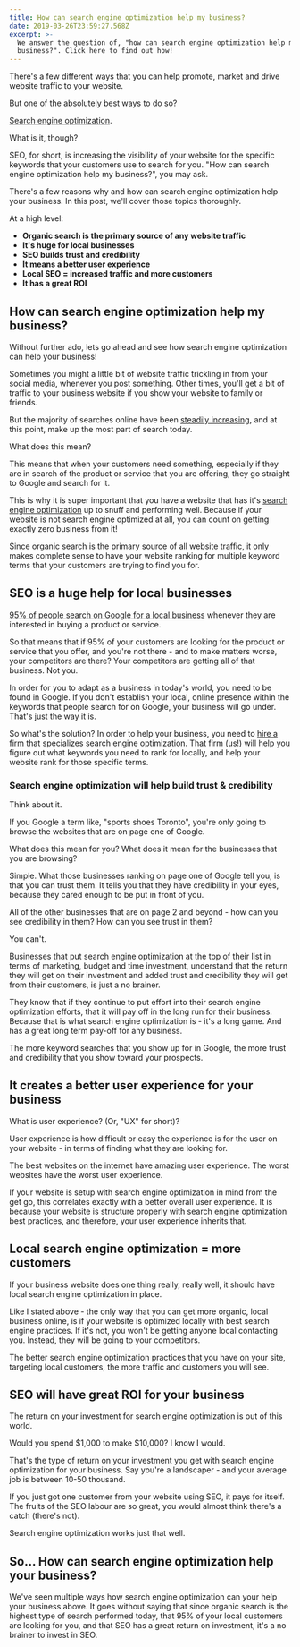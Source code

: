 ```yaml
---
title: How can search engine optimization help my business?
date: 2019-03-26T23:59:27.568Z
excerpt: >-
  We answer the question of, "how can search engine optimization help my
  business?". Click here to find out how!
---
```

There's a few different ways that you can help promote, market and drive website traffic to your website.

But one of the absolutely best ways to do so?

<a href="https://en.wikipedia.org/wiki/Search_engine_optimization" target="_blank" rel="noopener noreferrer">Search engine optimization</a>.

What is it, though?

SEO, for short, is increasing the visibility of your website for the specific keywords that your customers use to search for you. "How can search engine optimization help my business?", you may ask.

There's a few reasons why and how can search engine optimization help your business. In this post, we'll cover those topics thoroughly.

At a high level:
<ul>
 	<li><strong>Organic search is the primary source of any website traffic</strong></li>
 	<li><strong>It's huge for local businesses</strong></li>
 	<li><strong>SEO builds trust and credibility</strong></li>
 	<li><strong>It means a better user experience</strong></li>
 	<li><strong>Local SEO = increased traffic and more customers</strong></li>
 	<li><strong>It has a great ROI</strong></li>
</ul>
<h2>How can search engine optimization help my business?</h2>

Without further ado, lets go ahead and see how search engine optimization can help your business!

Sometimes you might a little bit of website traffic trickling in from your social media, whenever you post something. Other times, you'll get a bit of traffic to your business website if you show your website to family or friends.

But the majority of searches online have been <a href="https://www.searchenginejournal.com/organic-search-sees-largest-growth-rate-2-years-report/236479/" target="_blank" rel="noopener noreferrer">steadily increasing</a>, and at this point, make up the most part of search today.

What does this mean?

This means that when your customers need something, especially if they are in search of the product or service that you are offering, they go straight to Google and search for it.

This is why it is super important that you have a website that has it's <a href="https://infused.agency/search-engine-optimization/">search engine optimization</a> up to snuff and performing well. Because if your website is not search engine optimized at all, you can count on getting exactly zero business from it!

Since organic search is the primary source of all website traffic, it only makes complete sense to have your website ranking for multiple keyword terms that your customers are trying to find you for.
<h2>SEO is a huge help for local businesses</h2>

<a href="https://www.lyfemarketing.com/blog/local-seo/" target="_blank" rel="noopener noreferrer">95% of people search on Google for a local business</a> whenever they are interested in buying a product or service.

So that means that if 95% of your customers are looking for the product or service that you offer, and you're not there - and to make matters worse, your competitors are there? Your competitors are getting all of that business. Not you.

In order for you to adapt as a business in today's world, you need to be found in Google. If you don't establish your local, online presence within the keywords that people search for on Google, your business will go under. That's just the way it is.

So what's the solution? In order to help your business, you need to <a href="https://infused.agency/contact/">hire a firm</a> that specializes search engine optimization. That firm (us!) will help you figure out what keywords you need to rank for locally, and help your website rank for those specific terms.
<h3>Search engine optimization will help build trust &amp; credibility</h3>

Think about it.

If you Google a term like, "sports shoes Toronto", you're only going to browse the websites that are on page one of Google.

What does this mean for you? What does it mean for the businesses that you are browsing?

Simple. What those businesses ranking on page one of Google tell you, is that you can trust them. It tells you that they have credibility in your eyes, because they cared enough to be put in front of you.

All of the other businesses that are on page 2 and beyond - how can you see credibility in them? How can you see trust in them?

You can't.

Businesses that put search engine optimization at the top of their list in terms of marketing, budget and time investment, understand that the return they will get on their investment and added trust and credibility they will get from their customers, is just a no brainer.

They know that if they continue to put effort into their search engine optimization efforts, that it will pay off in the long run for their business. Because that is what search engine optimization is - it's a long game. And has a great long term pay-off for any business.

The more keyword searches that you show up for in Google, the more trust and credibility that you show toward your prospects.
<h2>It creates a better user experience for your business</h2>

What is user experience? (Or, "UX" for short)?

User experience is how difficult or easy the experience is for the user on your website - in terms of finding what they are looking for.

The best websites on the internet have amazing user experience. The worst websites have the worst user experience.

If your website is setup with search engine optimization in mind from the get go, this correlates exactly with a better overall user experience. It is because your website is structure properly with search engine optimization best practices, and therefore, your user experience inherits that.
<h2>Local search engine optimization = more customers</h2>

If your business website does one thing really, really well, it should have local search engine optimization in place.

Like I stated above - the only way that you can get more organic, local business online, is if your website is optimized locally with best search engine practices. If it's not, you won't be getting anyone local contacting you. Instead, they will be going to your competitors.

The better search engine optimization practices that you have on your site, targeting local customers, the more traffic and customers you will see.
<h2>SEO will have great ROI for your business</h2>

The return on your investment for search engine optimization is out of this world.

Would you spend $1,000 to make $10,000? I know I would.

That's the type of return on your investment you get with search engine optimization for your business. Say you're a landscaper - and your average job is between 10-50 thousand.

If you just got one customer from your website using SEO, it pays for itself. The fruits of the SEO labour are so great, you would almost think there's a catch (there's not).

Search engine optimization works just that well.
<h2>So... How can search engine optimization help your business?</h2>

We've seen multiple ways how search engine optimization can your help your business above. It goes without saying that since organic search is the highest type of search performed today, that 95% of your local customers are looking for you, and that SEO has a great return on investment, it's a no brainer to invest in SEO.
